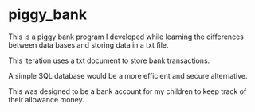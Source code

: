 # piggy_bank
This is a piggy bank program I developed while learning the differences between data bases and storing data in a txt file.  

This iteration uses a txt document to store bank transactions.  

A simple SQL database would be a more efficient and secure alternative.

This was designed to be a bank account for my children to keep track of their allowance money.
